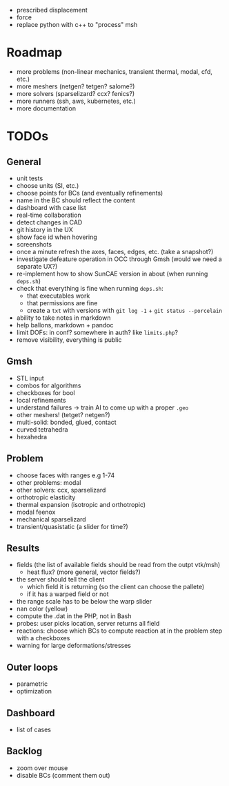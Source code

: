  - prescribed displacement
 - force
 - replace python with c++ to "process" msh

# Roadmap

 * more problems (non-linear mechanics, transient thermal, modal, cfd, etc.)
 * more meshers (netgen? tetgen? salome?)
 * more solvers (sparselizard? ccx? fenics?)
 * more runners (ssh, aws, kubernetes, etc.)
 * more documentation

# TODOs

## General

 * unit tests
 * choose units (SI, etc.)
 * choose points for BCs (and eventually refinements)
 * name in the BC should reflect the content
 * dashboard with case list
 * real-time collaboration
 * detect changes in CAD
 * git history in the UX
 * show face id when hovering
 * screenshots
 * once a minute refresh the axes, faces, edges, etc. (take a snapshot?)
 * investigate defeature operation in OCC through Gmsh (would we need a separate UX?)
 * re-implement how to show SunCAE version in about (when running `deps.sh`)
 * check that everything is fine when running `deps.sh`:
   - that executables work
   - that permissions are fine
   - create a `txt` with versions with `git log -1` + `git status --porcelain`
 * ability to take notes in markdown
 * help ballons, markdown + pandoc
 * limit DOFs: in conf? somewhere in auth? like `limits.php`?
 * remove visibility, everything is public


## Gmsh

 * STL input
 * combos for algorithms
 * checkboxes for bool
 * local refinements
 * understand failures -> train AI to come up with a proper `.geo`
 * other meshers! (tetget? netgen?)
 * multi-solid: bonded, glued, contact
 * curved tetrahedra
 * hexahedra

## Problem

 * choose faces with ranges e.g 1-74
 * other problems: modal
 * other solvers: ccx, sparselizard
 * orthotropic elasticity
 * thermal expansion (isotropic and orthotropic)
 * modal feenox
 * mechanical sparselizard
 * transient/quasistatic (a slider for time?)

## Results

 * fields (the list of available fields should be read from the outpt vtk/msh)
   - heat flux? (more general, vector fields?)
 * the server should tell the client
   - which field it is returning (so the client can choose the pallete)
   - if it has a warped field or not
 * the range scale has to be below the warp slider
 * nan color (yellow)
 * compute the .dat in the PHP, not in Bash
 * probes: user picks location, server returns all field
 * reactions: choose which BCs to compute reaction at in the problem step with a checkboxes
 * warning for large deformations/stresses

## Outer loops

 * parametric
 * optimization
 
## Dashboard

 * list of cases

## Backlog

 * zoom over mouse
 * disable BCs (comment them out)
